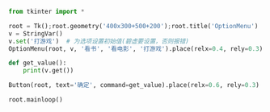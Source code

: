 
<BlogInfo id="804" title="23.OptionMenu组件" author="白日梦想猿" pv=0 read_times=0 pre_cost_time=0分16秒 category="GUI编程" tag_list="['GUI编程']" create_time="2020.06.29 11:27:29" update_time="2020.06.29 11:39:27" />

```python
from tkinter import *

root = Tk();root.geometry('400x300+500+200');root.title('OptionMenu')
v = StringVar()
v.set('打游戏')  # 为选项设置初始值(碧虚要设置，否则报错)
OptionMenu(root, v, '看书', '看电影', '打游戏').place(relx=0.4, rely=0.3)

def get_value():
    print(v.get())

Button(root, text='确定', command=get_value).place(relx=0.6, rely=0.3)

root.mainloop()

```
